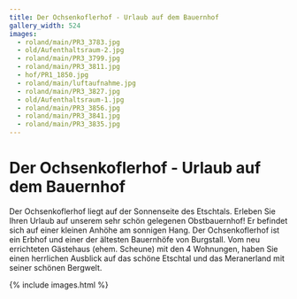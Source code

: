 ```yaml
---
title: Der Ochsenkoflerhof - Urlaub auf dem Bauernhof
gallery_width: 524
images:
  - roland/main/PR3_3783.jpg
  - old/Aufenthaltsraum-2.jpg
  - roland/main/PR3_3799.jpg
  - roland/main/PR3_3811.jpg
  - hof/PR1_1850.jpg
  - roland/main/luftaufnahme.jpg
  - roland/main/PR3_3827.jpg
  - old/Aufenthaltsraum-1.jpg
  - roland/main/PR3_3856.jpg
  - roland/main/PR3_3841.jpg
  - roland/main/PR3_3835.jpg
---
```


# Der Ochsenkoflerhof - Urlaub auf dem Bauernhof

Der Ochsenkoflerhof liegt auf der Sonnenseite des Etschtals. Erleben Sie Ihren Urlaub auf unserem sehr schön gelegenen Obstbauernhof! Er befindet sich auf einer kleinen Anhöhe am sonnigen Hang. Der Ochsenkoflerhof ist ein Erbhof und einer der ältesten Bauernhöfe von Burgstall. Vom neu errichteten Gästehaus (ehem. Scheune) mit den 4 Wohnungen, haben Sie einen herrlichen Ausblick auf das schöne Etschtal und das Meranerland mit seiner schönen Bergwelt.

{% include images.html %}
